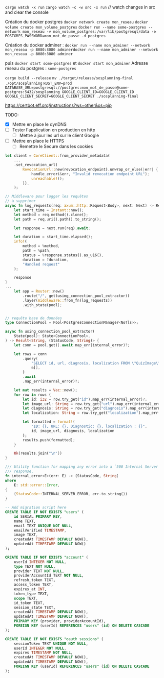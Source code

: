 `cargo watch -x run`
`cargo watch -c -w src -x run` // watch changes in src and clear the console

Création du docker postgres
`docker network create mon_reseau`
`docker volume create mon_volume_postgres`
`docker run --name some-postgres --network mon_reseau -v mon_volume_postgres:/var/lib/postgresql/data -e POSTGRES_PASSWORD=mon_mot_de_passe -d postgres`

Création du docker adminer : 
`docker run --name mon_adminer --network mon_reseau -p 8080:8080 adminerdocker run --name mon_adminer --network mon_reseau -p 8080:8080 adminer`

puis `docker start some-postgres` et `docker start mon_adminer`
Adresse réseau du postgres : `some-postgres`


`cargo build --release`
`mv ./target/release/sosplanning-final ./opt/sosplanning`
`RUST_ENV=prod DATABASE_URL=postgresql://postgres:mon_mot_de_passe@some-postgres:5432/sosplanning GOOGLE_CLIENT_ID=GOOGLE_CLIENT_ID GOOGLE_CLIENT_SECRET=GOOGLE_CLIENT_SECRET ./sosplanning-final`


https://certbot.eff.org/instructions?ws=other&os=pip



TODO:
- [X] Mettre en place le dynDNS
- [ ] Tester l'application en production en http
    - [ ] Mettre à jour les url sur le client Google
- [ ] Mettre en place le HTTPS
    - [ ] Remettre le Secure dans les cookies

```rust
let client = CoreClient::from_provider_metadata(
    ...
    .set_revocation_url(
        RevocationUrl::new(revocation_endpoint).unwrap_or_else(|err| {
            handle_error(&err, "Invalid revocation endpoint URL");
            unreachable!();
        }),
    );
```

```rust
// Middleware pour logger les requêtes
// à supprimer
async fn log_requests(req: axum::http::Request<Body>, next: Next) -> Response {
    let start_time = Instant::now();
    let method = req.method().clone();
    let path = req.uri().path().to_string();

    let response = next.run(req).await;

    let duration = start_time.elapsed();
    info!(
        method = %method,
        path = %path,
        status = %response.status().as_u16(),
        duration = ?duration,
        "Handled request"
    );

    response
}
...
    let app = Router::new()
        .route("/", get(using_connection_pool_extractor))
        .layer(middleware::from_fn(log_requests))
        .with_state(pool);


// requête base de données
type ConnectionPool = Pool<PostgresConnectionManager<NoTls>>;

async fn using_connection_pool_extractor(
    State(pool): State<ConnectionPool>,
) -> Result<String, (StatusCode, String)> {
    let conn = pool.get().await.map_err(internal_error)?;

    let rows = conn
        .query(
            "SELECT id, url, diagnosis, localization FROM \"QuizImage\" LIMIT 5",
            &[],
        )
        .await
        .map_err(internal_error)?;

    let mut results = Vec::new();
    for row in rows {
        let id: i32 = row.try_get("id").map_err(internal_error)?;
        let image_url: String = row.try_get("url").map_err(internal_error)?;
        let diagnosis: String = row.try_get("diagnosis").map_err(internal_error)?;
        let localization: String = row.try_get("localization").map_err(internal_error)?;

        let formatted = format!(
            "ID: {}, URL: {}, Diagnostic: {}, localization : {}",
            id, image_url, diagnosis, localization
        );
        results.push(formatted);
    }

    Ok(results.join("\n"))
}

/// Utility function for mapping any error into a `500 Internal Server Error`
/// response.
fn internal_error<E>(err: E) -> (StatusCode, String)
where
    E: std::error::Error,
{
    (StatusCode::INTERNAL_SERVER_ERROR, err.to_string())
}

```
```sql
-- Add migration script here
CREATE TABLE IF NOT EXISTS "users" (
    id SERIAL PRIMARY KEY,
    name TEXT,
    email TEXT UNIQUE NOT NULL,
    emailVerified TIMESTAMP,
    image TEXT,
    createdAt TIMESTAMP DEFAULT NOW(),
    updatedAt TIMESTAMP DEFAULT NOW()
);

CREATE TABLE IF NOT EXISTS "account" (
    userId INTEGER NOT NULL,
    type TEXT NOT NULL,
    provider TEXT NOT NULL,
    providerAccountId TEXT NOT NULL,
    refresh_token TEXT,
    access_token TEXT,
    expires_at INT,
    token_type TEXT,
    scope TEXT,
    id_token TEXT,
    session_state TEXT,
    createdAt TIMESTAMP DEFAULT NOW(),
    updatedAt TIMESTAMP DEFAULT NOW(),
    PRIMARY KEY (provider, providerAccountId),
    FOREIGN KEY (userId) REFERENCES "users" (id) ON DELETE CASCADE
);

CREATE TABLE IF NOT EXISTS "oauth_sessions" (
    sessionToken TEXT UNIQUE NOT NULL,
    userId INTEGER NOT NULL,
    expires TIMESTAMP NOT NULL,
    createdAt TIMESTAMP DEFAULT NOW(),
    updatedAt TIMESTAMP DEFAULT NOW(),
    FOREIGN KEY (userId) REFERENCES "users" (id) ON DELETE CASCADE
);

```